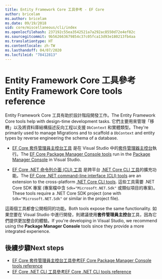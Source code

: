 ```yaml
---
title: Entity Framework Core 工具參考 - EF Core
author: bricelam
ms.author: bricelam
ms.date: 09/19/2018
uid: core/miscellaneous/cli/index
ms.openlocfilehash: 237192c55ea3542521a7a292ac8550d72e4ef82c
ms.sourcegitcommit: 9b562663679854c37c05fca13d93e180213fb4aa
ms.translationtype: HT
ms.contentlocale: zh-TW
ms.lasthandoff: 04/07/2020
ms.locfileid: "78412813"
---
```

# <a name="entity-framework-core-tools-reference"></a><span data-ttu-id="1d9ac-102">Entity Framework Core 工具參考</span><span class="sxs-lookup"><span data-stu-id="1d9ac-102">Entity Framework Core tools reference</span></span>

<span data-ttu-id="1d9ac-103">Entity Framework Core 工具有助於設計階段開發工作。</span><span class="sxs-lookup"><span data-stu-id="1d9ac-103">The Entity Framework Core tools help with design-time development tasks.</span></span> <span data-ttu-id="1d9ac-104">它們主要用來管理「移轉」以及將資料庫結構描述反向工程以支援 `DbContext` 和實體類型。</span><span class="sxs-lookup"><span data-stu-id="1d9ac-104">They're primarily used to manage Migrations and to scaffold a `DbContext` and entity types by reverse engineering the schema of a database.</span></span>

* <span data-ttu-id="1d9ac-105">[EF Core 套件管理員主控台工具](powershell.md) 是在 Visual Studio 中的[套件管理器主控台](https://docs.microsoft.com/nuget/tools/package-manager-console)執行。</span><span class="sxs-lookup"><span data-stu-id="1d9ac-105">The [EF Core Package Manager Console tools](powershell.md) run in the [Package Manager Console](https://docs.microsoft.com/nuget/tools/package-manager-console) in Visual Studio.</span></span>

* <span data-ttu-id="1d9ac-106">[EF Core .NET 命令列介面 (CLI) 工具](dotnet.md) 是跨平台 [.NET Core CLI 工具](https://docs.microsoft.com/dotnet/core/tools/)的擴充功能。</span><span class="sxs-lookup"><span data-stu-id="1d9ac-106">The [EF Core .NET command-line interface (CLI) tools](dotnet.md) are an extension to the cross-platform [.NET Core CLI tools](https://docs.microsoft.com/dotnet/core/tools/).</span></span> <span data-ttu-id="1d9ac-107">這些工具需要 .NET Core SDK 專案 (專案檔中含 `Sdk="Microsoft.NET.Sdk"` 或類似項目的專案)。</span><span class="sxs-lookup"><span data-stu-id="1d9ac-107">These tools require a .NET Core SDK project (one with `Sdk="Microsoft.NET.Sdk"` or similar in the project file).</span></span>

<span data-ttu-id="1d9ac-108">這兩個工具都會公開相同的功能。</span><span class="sxs-lookup"><span data-stu-id="1d9ac-108">Both tools expose the same functionality.</span></span> <span data-ttu-id="1d9ac-109">如果您要在 Visual Studio 中進行開發，則建議使用**套件管理員主控台**工具，因為它們提供更加整合的體驗。</span><span class="sxs-lookup"><span data-stu-id="1d9ac-109">If you're developing in Visual Studio, we recommend using the **Package Manager Console** tools since they provide a more integrated experience.</span></span>

## <a name="next-steps"></a><span data-ttu-id="1d9ac-110">後續步驟</span><span class="sxs-lookup"><span data-stu-id="1d9ac-110">Next steps</span></span>

* [<span data-ttu-id="1d9ac-111">EF Core 套件管理員主控台工具參考</span><span class="sxs-lookup"><span data-stu-id="1d9ac-111">EF Core Package Manager Console tools reference</span></span>](powershell.md)
* [<span data-ttu-id="1d9ac-112">EF Core .NET CLI 工具參考</span><span class="sxs-lookup"><span data-stu-id="1d9ac-112">EF Core .NET CLI tools reference</span></span>](dotnet.md)
